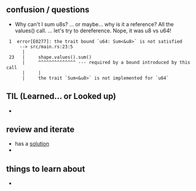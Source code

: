 
## confusion / questions
* Why can't I sum u8s? ... or maybe... why is it a reference? All the values() call. ... let's try to dereference. Nope, it was u8 vs u64!
```
 1  error[E0277]: the trait bound `u64: Sum<&u8>` is not satisfied
     --> src/main.rs:23:5
      |
 23   |     shape.values().sum()
      |     ^^^^^^^^^^^^^^ --- required by a bound introduced by this call
      |     |
      |     the trait `Sum<&u8>` is not implemented for `u64`
```

## TIL (Learned... or Looked up)
* 

## review and iterate
* has a [solution]()
* 

## things to learn about
* 

